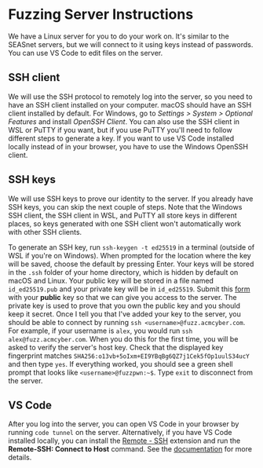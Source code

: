 # Fuzzing Server Instructions

We have a Linux server for you to do your work on.
It's similar to the SEASnet servers, but we will connect to it using keys instead of passwords.
You can use VS Code to edit files on the server.

## SSH client

We will use the SSH protocol to remotely log into the server, so you need to have an SSH client installed on your computer.
macOS should have an SSH client installed by default.
For Windows, go to *Settings > System > Optional Features* and install *OpenSSH Client*.
You can also use the SSH client in WSL or PuTTY if you want, but if you use PuTTY you'll need to follow different steps to generate a key.
If you want to use VS Code installed locally instead of in your browser, you have to use the Windows OpenSSH client.

## SSH keys

We will use SSH keys to prove our identity to the server.
If you already have SSH keys, you can skip the next couple of steps.
Note that the Windows SSH client, the SSH client in WSL, and PuTTY all store keys in different places, so keys generated with one SSH client won't automatically work with other SSH clients.

To generate an SSH key, run `ssh-keygen -t ed25519` in a terminal (outside of WSL if you're on Windows).
When prompted for the location where the key will be saved, choose the default by pressing Enter.
Your keys will be stored in the `.ssh` folder of your home directory, which is hidden by default on macOS and Linux.
Your public key will be stored in a file named `id_ed25519.pub` and your private key will be in `id_ed25519`.
Submit this [form](https://docs.google.com/forms/d/e/1FAIpQLSc9rahtsB0_MOjaj53k9oTJRdC5wd2gsMypsINK3N8EAguQ2g/viewform?usp=sf_link) with your **public** key so that we can give you access to the server.
The private key is used to prove that you own the public key and you should keep it secret.
Once I tell you that I've added your key to the server, you should be able to connect by running `ssh <username>@fuzz.acmcyber.com`.
For example, if your username is `alex`, you would run `ssh alex@fuzz.acmcyber.com`.
When you do this for the first time, you will be asked to verify the server's host key.
Check that the displayed key fingerprint matches `SHA256:o13vb+5oIxm+EI9YBqBg6QZ7j1Cek5fOp1uulS34ucY` and then type `yes`.
If everything worked, you should see a green shell prompt that looks like `<username>@fuzzpwn:~$`.
Type `exit` to disconnect from the server.

## VS Code

After you log into the server, you can open VS Code in your browser by running `code tunnel` on the server.
Alternatively, if you have VS Code installed locally, you can install the [Remote - SSH](https://marketplace.visualstudio.com/items?itemName=ms-vscode-remote.remote-ssh) extension and run the **Remote-SSH: Connect to Host** command.
See the [documentation](https://code.visualstudio.com/docs/remote/ssh) for more details.
